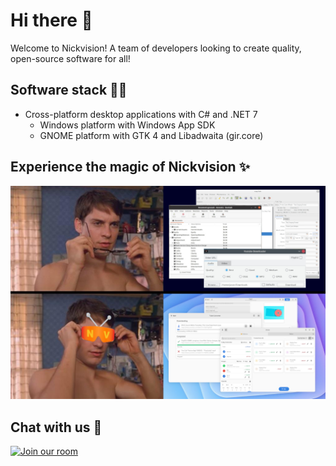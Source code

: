 # Hi there 👋
Welcome to Nickvision! A team of developers looking to create quality, open-source software for all!

## Software stack 🧑‍💻
- Cross-platform desktop applications with C# and .NET 7
    - Windows platform with Windows App SDK
    - GNOME platform with GTK 4 and Libadwaita (gir.core)

## Experience the magic of Nickvision ✨
<img src='https://raw.githubusercontent.com/NickvisionApps/.github/main/assets/banner.jpg'></img>

## Chat with us 💬
<a href='https://matrix.to/#/#nickvision:matrix.org'><img width='140' alt='Join our room' src='https://user-images.githubusercontent.com/17648453/196094077-c896527d-af6d-4b43-a5d8-e34a00ffd8f6.png'/></a>

